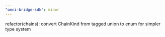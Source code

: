 ```yaml
---
"omni-bridge-sdk": minor
---
```


refactor(chains): convert ChainKind from tagged union to enum for simpler type system

